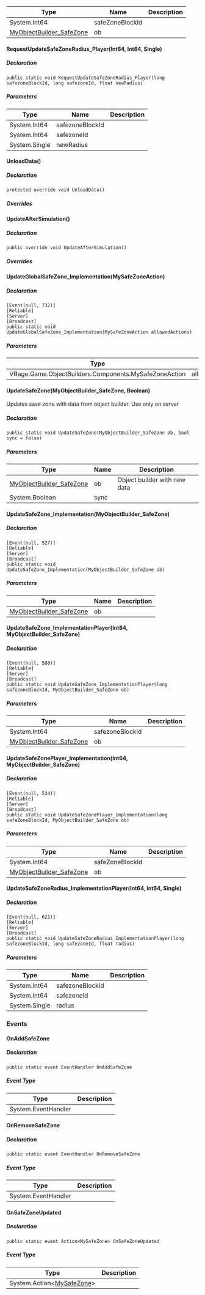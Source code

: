 
| Type | Name | Description |
| --- | --- | --- |
| System.Int64 | safeZoneBlockId |     |
| [MyObjectBuilder\_SafeZone](https://keensoftwarehouse.github.io/SpaceEngineersModAPI/api/Sandbox.Common.ObjectBuilders.MyObjectBuilder_SafeZone.html) | ob  |     |

#### RequestUpdateSafeZoneRadius\_Player(Int64, Int64, Single)

##### Declaration

```
public static void RequestUpdateSafeZoneRadius_Player(long safezoneBlockId, long safezoneId, float newRadius)
```

##### Parameters

| Type | Name | Description |
| --- | --- | --- |
| System.Int64 | safezoneBlockId |     |
| System.Int64 | safezoneId |     |
| System.Single | newRadius |     |

#### UnloadData()

##### Declaration

```
protected override void UnloadData()
```

##### Overrides

#### UpdateAfterSimulation()

##### Declaration

```
public override void UpdateAfterSimulation()
```

##### Overrides

#### UpdateGlobalSafeZone\_Implementation(MySafeZoneAction)

##### Declaration

```
[Event(null, 732)]
[Reliable]
[Server]
[Broadcast]
public static void UpdateGlobalSafeZone_Implementation(MySafeZoneAction allowedActions)
```

##### Parameters

| Type | Name | Description |
| --- | --- | --- |
| VRage.Game.ObjectBuilders.Components.MySafeZoneAction | allowedActions |     |

#### UpdateSafeZone(MyObjectBuilder\_SafeZone, Boolean)

Updates save zone with data from object builder. Use only on server

##### Declaration

```
public static void UpdateSafeZone(MyObjectBuilder_SafeZone ob, bool sync = false)
```

##### Parameters

| Type | Name | Description |
| --- | --- | --- |
| [MyObjectBuilder\_SafeZone](https://keensoftwarehouse.github.io/SpaceEngineersModAPI/api/Sandbox.Common.ObjectBuilders.MyObjectBuilder_SafeZone.html) | ob  | Object builder with new data |
| System.Boolean | sync |     |

#### UpdateSafeZone\_Implementation(MyObjectBuilder\_SafeZone)

##### Declaration

```
[Event(null, 527)]
[Reliable]
[Server]
[Broadcast]
public static void UpdateSafeZone_Implementation(MyObjectBuilder_SafeZone ob)
```

##### Parameters

| Type | Name | Description |
| --- | --- | --- |
| [MyObjectBuilder\_SafeZone](https://keensoftwarehouse.github.io/SpaceEngineersModAPI/api/Sandbox.Common.ObjectBuilders.MyObjectBuilder_SafeZone.html) | ob  |     |

#### UpdateSafeZone\_ImplementationPlayer(Int64, MyObjectBuilder\_SafeZone)

##### Declaration

```
[Event(null, 588)]
[Reliable]
[Server]
[Broadcast]
public static void UpdateSafeZone_ImplementationPlayer(long safezoneBlockId, MyObjectBuilder_SafeZone ob)
```

##### Parameters

| Type | Name | Description |
| --- | --- | --- |
| System.Int64 | safezoneBlockId |     |
| [MyObjectBuilder\_SafeZone](https://keensoftwarehouse.github.io/SpaceEngineersModAPI/api/Sandbox.Common.ObjectBuilders.MyObjectBuilder_SafeZone.html) | ob  |     |

#### UpdateSafeZonePlayer\_Implementation(Int64, MyObjectBuilder\_SafeZone)

##### Declaration

```
[Event(null, 534)]
[Reliable]
[Server]
[Broadcast]
public static void UpdateSafeZonePlayer_Implementation(long safeZoneBlockId, MyObjectBuilder_SafeZone ob)
```

##### Parameters

| Type | Name | Description |
| --- | --- | --- |
| System.Int64 | safeZoneBlockId |     |
| [MyObjectBuilder\_SafeZone](https://keensoftwarehouse.github.io/SpaceEngineersModAPI/api/Sandbox.Common.ObjectBuilders.MyObjectBuilder_SafeZone.html) | ob  |     |

#### UpdateSafeZoneRadius\_ImplementationPlayer(Int64, Int64, Single)

##### Declaration

```
[Event(null, 621)]
[Reliable]
[Server]
[Broadcast]
public static void UpdateSafeZoneRadius_ImplementationPlayer(long safezoneBlockId, long safezoneId, float radius)
```

##### Parameters

| Type | Name | Description |
| --- | --- | --- |
| System.Int64 | safezoneBlockId |     |
| System.Int64 | safezoneId |     |
| System.Single | radius |     |

### Events

#### OnAddSafeZone

##### Declaration

```
public static event EventHandler OnAddSafeZone
```

##### Event Type

| Type | Description |
| --- | --- |
| System.EventHandler |     |

#### OnRemoveSafeZone

##### Declaration

```
public static event EventHandler OnRemoveSafeZone
```

##### Event Type

| Type | Description |
| --- | --- |
| System.EventHandler |     |

#### OnSafeZoneUpdated

##### Declaration

```
public static event Action<MySafeZone> OnSafeZoneUpdated
```

##### Event Type

| Type | Description |
| --- | --- |
| System.Action<[MySafeZone](https://keensoftwarehouse.github.io/SpaceEngineersModAPI/api/Sandbox.Game.Entities.MySafeZone.html)\> |     |